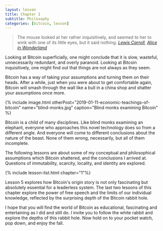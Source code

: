 ```yaml
---
layout: lesson
title: Chapter I
subtitle: Philosophy
categories: [bitcoin, lesson]
---
```


> The mouse looked at her rather inquisitively, and seemed to her to wink with
> one of its little eyes, but it said nothing.
> <cite>[Lewis Carroll][carroll], [Alice in Wonderland][alice]</cite>

Looking at Bitcoin superficially, one might conclude that it is slow, wasteful,
unnecessarily redundant, and overly paranoid. Looking at Bitcoin inquisitively,
one might find out that things are not always as they seem.

Bitcoin has a way of taking your assumptions and turning them on their heads.
After a while, just when you were about to get comfortable again, Bitcoin will
smash through the wall like a bull in a china shop and shatter your assumptions
once more.

{% include image.html otherPost="2019-01-11-economic-teachings-of-bitcoin" name="blind-monks.jpg" caption="Blind monks examining Bitcoin" %}

Bitcoin is a child of many disciplines. Like blind monks examining an elephant,
everyone who approaches this novel technology does so from a different angle.
And everyone will come to different conclusions about the nature of the beast.
None of them wrong, necessarily, but all of them incomplete.

The following lessons are about some of my conceptual and philosophical
assumptions which Bitcoin shattered, and the conclusions I arrived at. Questions
of immutability, scarcity, locality, and identity are explored.

{% include lesson-list.html chapter="1"%}

Lesson 5 explores how Bitcoin's origin story is not only fascinating but
absolutely essential for a leaderless system. The last two lessons of this
chapter explore the power of free speech and the limits of our individual
knowledge, reflected by the surprising depth of the Bitcoin rabbit hole.

I hope that you will find the world of Bitcoin as educational, fascinating and
entertaining as I did and still do. I invite you to follow the white rabbit and
explore the depths of this rabbit hole. Now hold on to your pocket watch, pop
down, and enjoy the fall.

<!-- Wikipedia -->
[alice]: https://en.wikipedia.org/wiki/Alice%27s_Adventures_in_Wonderland
[carroll]: https://en.wikipedia.org/wiki/Lewis_Carroll
